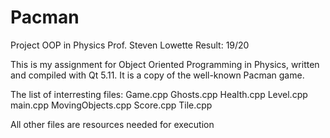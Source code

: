 # Pacman
Project OOP in Physics
Prof. Steven Lowette
Result: 19/20

This is my assignment for Object Oriented Programming in Physics, written and compiled with Qt 5.11. It is a copy of the well-known Pacman game.

The list of interresting files:
Game.cpp
Ghosts.cpp
Health.cpp
Level.cpp
main.cpp
MovingObjects.cpp
Score.cpp
Tile.cpp

All other files are resources needed for execution
